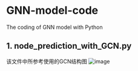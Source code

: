 # GNN-model-code
The coding of GNN model with Python

## 1. node_prediction_with_GCN.py
该文件中所参考使用的GCN结构图
![image](https://user-images.githubusercontent.com/114124424/193591834-97b77245-8cd2-4a56-8ae8-7a7840232559.png)
